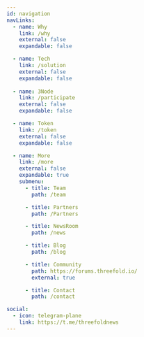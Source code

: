 ```yaml
---
id: navigation
navLinks:
  - name: Why
    link: /why
    external: false
    expandable: false

  - name: Tech
    link: /solution
    external: false
    expandable: false
 
  - name: 3Node
    link: /participate
    external: false
    expandable: false

  - name: Token
    link: /token
    external: false
    expandable: false

  - name: More
    link: /more
    external: false
    expandable: true
    submenu:
      - title: Team
        path: /team

      - title: Partners
        path: /Partners

      - title: NewsRoom
        path: /news

      - title: Blog
        path: /blog

      - title: Community
        path: https://forums.threefold.io/
        external: true

      - title: Contact
        path: /contact

social:
  - icon: telegram-plane
    link: https://t.me/threefoldnews
---
```


<!--       - title: Future
        path: /future -->

<!--             submenu:
      - title: Solution
        path: /solution

      - title: Participate
        path: /participate

      - title: Token
        path: /token

      - title: Knowledge Base
        path: https://wiki.threefold.io/#/what_is_farming
        external: true -->